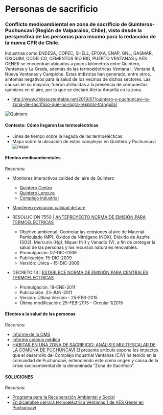 # Personas de sacrificio

### Conflicto medioambiental en zona de sacrificio de Quinteros-Puchuncaví (Región de Valparaiso, Chile), visto desde la perspectiva de las personas para insumo para la redacción de la nueva CPR de Chile.

Industrias como ENDESA, COPEC, SHELL, EPOXA, ENAP, GNL, GASMAR, OXIQUIM, CODELCO, CEMENTOS BIO BIO, PUERTO VENTANAS y AES GENER se encuentran ubicados a pocos kilómetros entre Quintero, Ventanas y La Greda, además de las termoeléctricas Ventana I, Ventana II, Nueva Ventanas y Campiche. Estas indistrias han generado, entre otros, síntomas negativos para la salud de los vecinos de dichos sectores. Las causas en su mayoría, fueron atribuidas a la presencia de compuestos químicos en el aire, por lo que se declaró Alerta Amarilla en la zona. 
* http://www.chilesustentable.net/2019/07/quintero-y-puchuncavi-la-zona-de-sacrificio-que-no-logra-respirar-tranquila/

![Quintero](https://drive.google.com/file/d/1bIHgNTMGKic5f4jMUX4Ewo6410zE_Utm/view?usp=sharing)

#### Contexto: Cómo llegaron las termoeléctricas 
* Línea de tiempo sobre la llegada de las termoelécticas 
* Mapa sobre la ubicación de estos complejos en Quintero y Puchuncavi 
![mapa](https://pras.mma.gob.cl/wp-content/uploads/2019/11/mapa-qp.png)

#### Efectos medioambientales
Recursos:
* Monitores interactivos calidad del aire de Quintero
  *  [Quintero Centro](https://sinca.mma.gob.cl/cgi-bin/SINCA2012/apub.combineweb.cgi?page=pageComb&ins=GNLQuintero)
  * [Quintero Loncura](https://sinca.mma.gob.cl/cgi-bin/SINCA2012/apub.combineweb.cgi?page=pageComb&ins=loncura)
  * [Complejo industrial](https://sinca.mma.gob.cl/cgi-bin/SINCA2012/apub.combineweb.cgi?page=pageComb&ins=ventanas)

* [Monitereo evolución calidad del aire](https://airecqp.mma.gob.cl/)

* RESOLUCION 7550 | [ANTEPROYECTO NORMA DE EMISIÓN PARA TERMOELÉCTRICAS](https://www.bcn.cl/leychile/navegar?idNorma=1008986)
  * Objetivo ambiental: Controlar las emisiones al aire de Material Particulado (MP), Óxidos de Nitrógeno (NOX), Dióxido de Azufre (SO2), Mercurio (Hg), Níquel (Ni) y Vanadio (V), a fin de proteger la salud de las personas y los recursos naturales renovables.
  * Promulgación: 07-DIC-2009
  * Publicación: 15-DIC-2009
  * Versión: Única - 15-DIC-2009
* DECRETO 13 | [ESTABLECE NORMA DE EMISIÓN PARA CENTRALES TERMOELÉCTRICAS](https://www.bcn.cl/leychile/navegar?idNorma=1026808&idParte=&idVersion=)
  * Promulgación: 18-ENE-2011
  * Publicación: 23-JUN-2011
  * Versión: Última Versión - 25-FEB-2015
  * Última modificación: 25-FEB-2015 - Circular 1/2015

#### Efectos a la salud de las personas 
Recursos:
* [Informe de la OMS](https://drive.google.com/file/d/1dT4qjpjh18H6b3upDYGiVhKBayJOfMct/view?usp=sharing)
* [Informe colegio médico](https://drive.google.com/file/d/15kWMehHCeQlQoHk17mBqaV4s6tSYnh33/view?usp=sharing) 
* [HABITAR EN UNA ZONA DE SACRIFICIO: ANÁLISIS MULTIESCALAR DE LA COMUNA DE PUCHUNCAVÍ](https://scielo.conicyt.cl/scielo.php?script=sci_arttext&pid=S0719-07002019000200006) 
El presente artículo expone los impactos que el desarrollo del Complejo Industrial Ventanas (CIV) ha tenido en la comunidad de Puchuncaví, entendiendo este como origen y causa de la crisis socioambiental de la denominada “Zona de Sacrificio”.

#### SOLUCIONES
Recursos:
* [Programa para la Recuperación Ambiental y Social](https://pras.mma.gob.cl/quintero-puchuncavi/)
* [En diciembre cerrará termoeléctrica Ventanas 1 de AES Gener en Puchuncaví](https://www.latercera.com/pulso/noticia/en-diciembre-cerrara-termoelectrica-ventanas-1-de-aes-gener-en-puchuncavi/KTKOQZ7SX5ACFGY2LMRCBO73GA/)



